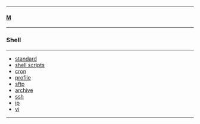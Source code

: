
---

#### [M](https://github.com/ttltrk/TTT/blob/master/menu.md)

---

### Shell

---

* [standard](https://github.com/ttltrk/TTT/blob/master/STANDARD/STANDARD.md)
* [shell scripts]()
* [cron]()
* [profile]()
* [sftp]()
* [archive]()
* [ssh]()
* [ip]()
* [vi]()

---
